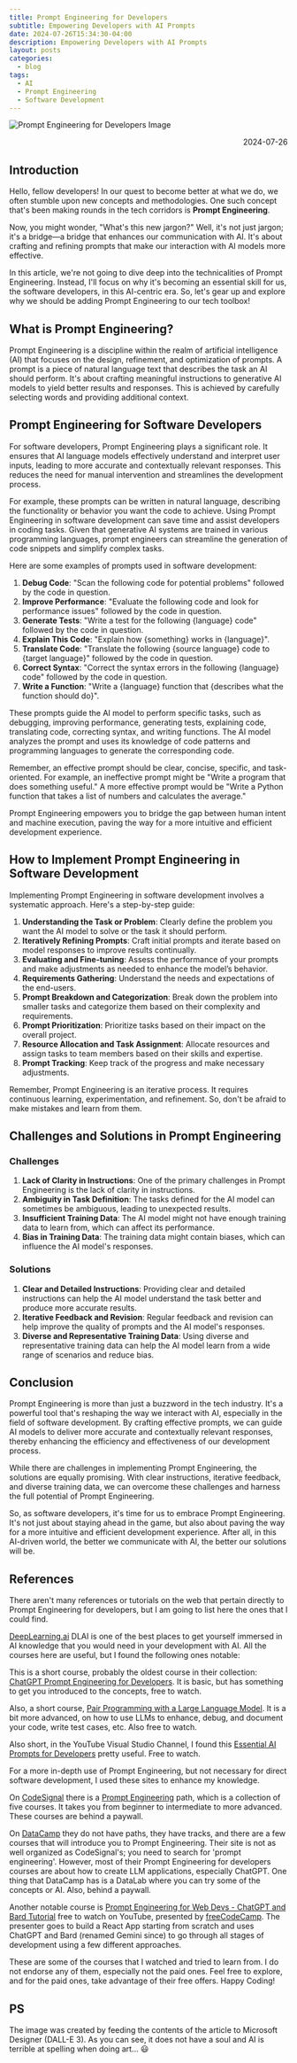 ```yaml
---
title: Prompt Engineering for Developers
subtitle: Empowering Developers with AI Prompts
date: 2024-07-26T15:34:30-04:00
description: Empowering Developers with AI Prompts
layout: posts
categories:
  - blog
tags:
  - AI
  - Prompt Engineering
  - Software Development
---
```


![Prompt Engineering for Developers Image](assets/images/PromptEngineering/PromptEngineering.png)

<p style="text-align: right;">2024-07-26</p>

## Introduction ##

Hello, fellow developers! In our quest to become better at what we do, we often stumble upon new concepts and methodologies. One such concept that's been making rounds in the tech corridors is **Prompt Engineering**.

Now, you might wonder, "What's this new jargon?" Well, it's not just jargon; it's a bridge—a bridge that enhances our communication with AI. It's about crafting and refining prompts that make our interaction with AI models more effective.

In this article, we're not going to dive deep into the technicalities of Prompt Engineering. Instead, I'll focus on why it's becoming an essential skill for us, the software developers, in this AI-centric era. So, let's gear up and explore why we should be adding Prompt Engineering to our tech toolbox!

## What is Prompt Engineering? ##

Prompt Engineering is a discipline within the realm of artificial intelligence (AI) that focuses on the design, refinement, and optimization of prompts. A prompt is a piece of natural language text that describes the task an AI should perform. It's about crafting meaningful instructions to generative AI models to yield better results and responses. This is achieved by carefully selecting words and providing additional context.

## Prompt Engineering for Software Developers ##

For software developers, Prompt Engineering plays a significant role. It ensures that AI language models effectively understand and interpret user inputs, leading to more accurate and contextually relevant responses. This reduces the need for manual intervention and streamlines the development process.

For example, these prompts can be written in natural language, describing the functionality or behavior you want the code to achieve. Using Prompt Engineering in software development can save time and assist developers in coding tasks. Given that generative AI systems are trained in various programming languages, prompt engineers can streamline the generation of code snippets and simplify complex tasks.

Here are some examples of prompts used in software development:

1. **Debug Code**: "Scan the following code for potential problems" followed by the code in question.
2. **Improve Performance**: "Evaluate the following code and look for performance issues" followed by the code in question.
3. **Generate Tests**: "Write a test for the following {language} code" followed by the code in question.
4. **Explain This Code**: "Explain how {something} works in {language}".
5. **Translate Code**: "Translate the following {source language} code to {target language}" followed by the code in question.
6. **Correct Syntax**: "Correct the syntax errors in the following {language} code" followed by the code in question.
7. **Write a Function**: "Write a {language} function that {describes what the function should do}".

These prompts guide the AI model to perform specific tasks, such as debugging, improving performance, generating tests, explaining code, translating code, correcting syntax, and writing functions. The AI model analyzes the prompt and uses its knowledge of code patterns and programming languages to generate the corresponding code.

Remember, an effective prompt should be clear, concise, specific, and task-oriented. For example, an ineffective prompt might be "Write a program that does something useful." A more effective prompt would be "Write a Python function that takes a list of numbers and calculates the average."

Prompt Engineering empowers you to bridge the gap between human intent and machine execution, paving the way for a more intuitive and efficient development experience.

## How to Implement Prompt Engineering in Software Development ##

Implementing Prompt Engineering in software development involves a systematic approach. Here's a step-by-step guide:

1. **Understanding the Task or Problem**: Clearly define the problem you want the AI model to solve or the task it should perform.
2. **Iteratively Refining Prompts**: Craft initial prompts and iterate based on model responses to improve results continually.
3. **Evaluating and Fine-tuning**: Assess the performance of your prompts and make adjustments as needed to enhance the model’s behavior.
4. **Requirements Gathering**: Understand the needs and expectations of the end-users.
5. **Prompt Breakdown and Categorization**: Break down the problem into smaller tasks and categorize them based on their complexity and requirements.
6. **Prompt Prioritization**: Prioritize tasks based on their impact on the overall project.
7. **Resource Allocation and Task Assignment**: Allocate resources and assign tasks to team members based on their skills and expertise.
8. **Prompt Tracking**: Keep track of the progress and make necessary adjustments.

Remember, Prompt Engineering is an iterative process. It requires continuous learning, experimentation, and refinement. So, don't be afraid to make mistakes and learn from them.

## Challenges and Solutions in Prompt Engineering ##

### Challenges ###

1. **Lack of Clarity in Instructions**: One of the primary challenges in Prompt Engineering is the lack of clarity in instructions.
2. **Ambiguity in Task Definition**: The tasks defined for the AI model can sometimes be ambiguous, leading to unexpected results.
3. **Insufficient Training Data**: The AI model might not have enough training data to learn from, which can affect its performance.
4. **Bias in Training Data**: The training data might contain biases, which can influence the AI model's responses.

### Solutions ###

1. **Clear and Detailed Instructions**: Providing clear and detailed instructions can help the AI model understand the task better and produce more accurate results.
2. **Iterative Feedback and Revision**: Regular feedback and revision can help improve the quality of prompts and the AI model's responses.
3. **Diverse and Representative Training Data**: Using diverse and representative training data can help the AI model learn from a wide range of scenarios and reduce bias.

## Conclusion ###

Prompt Engineering is more than just a buzzword in the tech industry. It's a powerful tool that's reshaping the way we interact with AI, especially in the field of software development. By crafting effective prompts, we can guide AI models to deliver more accurate and contextually relevant responses, thereby enhancing the efficiency and effectiveness of our development process.

While there are challenges in implementing Prompt Engineering, the solutions are equally promising. With clear instructions, iterative feedback, and diverse training data, we can overcome these challenges and harness the full potential of Prompt Engineering.

So, as software developers, it's time for us to embrace Prompt Engineering. It's not just about staying ahead in the game, but also about paving the way for a more intuitive and efficient development experience. After all, in this AI-driven world, the better we communicate with AI, the better our solutions will be.

## References ##

There aren't many references or tutorials on the web that pertain directly to Prompt Engineering for developers, but I am going to list here the ones that I could find.

[DeepLearning.ai](https://deeplearning.ai)
DLAI is one of the best places to get yourself immersed in AI knowledge that you would need in your development with AI. All the courses here are useful, but I found the following ones notable:

This is a short course, probably the oldest course in their collection: [ChatGPT Prompt Engineering for Developers](https://www.deeplearning.ai/short-courses/chatgpt-prompt-engineering-for-developers/). It is basic, but has something to get you introduced to the concepts, free to watch.

Also, a short course, [Pair Programming with a Large Language Model](https://www.deeplearning.ai/short-courses/pair-programming-llm/). It is a bit more advanced, on how to use LLMs to enhance, debug, and document your code, write test cases, etc. Also free to watch.

Also short, in the YouTube Visual Studio Channel, I found this [Essential AI Prompts for Developers](https://www.youtube.com/watch?v=H3M95i4iS5c) pretty useful. Free to watch.

For a more in-depth use of Prompt Engineering, but not necessary for direct software development, I used these sites to enhance my knowledge.

On [CodeSignal](https://codesignal.com/) there is a [Prompt Engineering](https://learn.codesignal.com/course-paths/16) path, which is a collection of five courses. It takes you from beginner to intermediate to more advanced. These courses are behind a paywall.

On [DataCamp](https://www.datacamp.com/) they do not have paths, they have tracks, and there are a few courses that will introduce you to Prompt Engineering. Their site is not as well organized as CodeSignal's; you need to search for 'prompt engineering'. However, most of their Prompt Engineering for developers courses are about how to create LLM applications, especially ChatGPT. One thing that DataCamp has is a DataLab where you can try some of the concepts or AI. Also, behind a paywall.

Another notable course is [Prompt Engineering for Web Devs - ChatGPT and Bard Tutorial](https://www.youtube.com/watch?v=ScKCy2udln8&t=3s) free to watch on YouTube, presented by [freeCodeCamp](https://freeCodeCamp.org).  The presenter goes to build a React App starting from scratch and uses ChatGPT and Bard (renamed Gemini since) to go through all stages of development using a few different approaches.

These are some of the courses that I watched and tried to learn from. I do not endorse any of them, especially not the paid ones. Feel free to explore, and for the paid ones, take advantage of their free offers. Happy Coding!

## PS ##
The image was created by feeding the contents of the article to Microsoft Designer (DALL-E 3). As you can see, it does not have a soul and AI is terrible at spelling when doing art... 😃